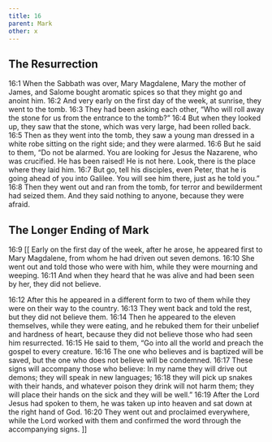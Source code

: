```yaml
---
title: 16
parent: Mark
other: x
---
```


## The Resurrection

<a name="16:1">16:1</a> When the Sabbath was over, Mary Magdalene, Mary the mother of James, and Salome bought aromatic spices so that they might go and anoint him. <a name="16:2">16:2</a> And very early on the first day of the week, at sunrise, they went to the tomb. <a name="16:3">16:3</a> They had been asking each other, “Who will roll away the stone for us from the entrance to the tomb?” <a name="16:4">16:4</a> But when they looked up, they saw that the stone, which was very large, had been rolled back. <a name="16:5">16:5</a> Then as they went into the tomb, they saw a young man dressed in a white robe sitting on the right side; and they were alarmed. <a name="16:6">16:6</a> But he said to them, “Do not be alarmed. You are looking for Jesus the Nazarene, who was crucified. He has been raised! He is not here. Look, there is the place where they laid him. <a name="16:7">16:7</a> But go, tell his disciples, even Peter, that he is going ahead of you into Galilee. You will see him there, just as he told you.” <a name="16:8">16:8</a> Then they went out and ran from the tomb, for terror and bewilderment had seized them. And they said nothing to anyone, because they were afraid.

## The Longer Ending of Mark

<a name="16:9">16:9</a> [[ Early on the first day of the week, after he arose, he appeared first to Mary Magdalene, from whom he had driven out seven demons. <a name="16:10">16:10</a> She went out and told those who were with him, while they were mourning and weeping. <a name="16:11">16:11</a> And when they heard that he was alive and had been seen by her, they did not believe.

<a name="16:12">16:12</a> After this he appeared in a different form to two of them while they were on their way to the country. <a name="16:13">16:13</a> They went back and told the rest, but they did not believe them. <a name="16:14">16:14</a> Then he appeared to the eleven themselves, while they were eating, and he rebuked them for their unbelief and hardness of heart, because they did not believe those who had seen him resurrected. <a name="16:15">16:15</a> He said to them, “Go into all the world and preach the gospel to every creature. <a name="16:16">16:16</a> The one who believes and is baptized will be saved, but the one who does not believe will be condemned. <a name="16:17">16:17</a> These signs will accompany those who believe: In my name they will drive out demons; they will speak in new languages; <a name="16:18">16:18</a> they will pick up snakes with their hands, and whatever poison they drink will not harm them; they will place their hands on the sick and they will be well.” <a name="16:19">16:19</a> After the Lord Jesus had spoken to them, he was taken up into heaven and sat down at the right hand of God. <a name="16:20">16:20</a> They went out and proclaimed everywhere, while the Lord worked with them and confirmed the word through the accompanying signs. ]]
